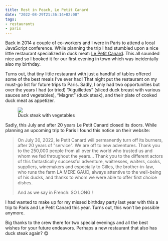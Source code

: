 ```yaml
---
title: Rest in Peach, Le Petit Canard
date: "2022-08-29T21:36:14+02:00"
tags:
- restaurants
- paris
---
```


Back in 2014 a couple of co-workers and I were in Paris to attend a local JavaScript conference. While planning the trip I had stumbled upon a nice little restaurant specialized in duck meat: [Le Petit Canard](http://resto-lepetitcanard.com). This all sounded nice and so I booked it for our first evening in town which was incidentally also my birthday. 

Turns out, that tiny little restaurant with just a handful of tables offered some of the best meals I’ve ever had! That night put the restaurant on my must-go list for future trips to Paris. Sadly, I only had two opportunities but over the years I had (or tried) “Aiguillettes” (sliced duck breast with various sauces and vegetables), “Magret” (duck steak), and their plate of cooked duck meat as appetizer. 

<figure><img src="https://zerokspot.com/api/photos/2022/08/29/IMG_2246.jpeg?profile=800"><figcaption>Duck steak with vegetables</figcaption></figure>

Sadly, this July and after 20 years Le Petit Canard closed its doors. While planning an upcoming trip to Paris I found this notice on their website:

> On July 30, 2022, le Petit Canard will permanently turn off its burners, after 20 years of "service". We are off to new adventures. Thank you to the 250,000 people from all over the world who trusted us and whom we fed throughout the years... Thank you to the different actors of this fantastically successful adventure, waitresses, waiters, cooks, suppliers, winemakers and especially to Gilles, the brother-in-law, who runs the farm LA MERE GAUD, always attentive to the well-being of his ducks, and thanks to whom we were able to offer first choice dishes.
> 
> And as we say in French: SO LONG !

I had wanted to make up for my missed birthday party last year with this a trip to Paris and Le Petit Canard this year. Turns out, this won’t be possible anymore. 

Big thanks to the crew there for two special evenings and all the best wishes for your future endeavors. Perhaps a new restaurant that also has duck steak again? 😋
